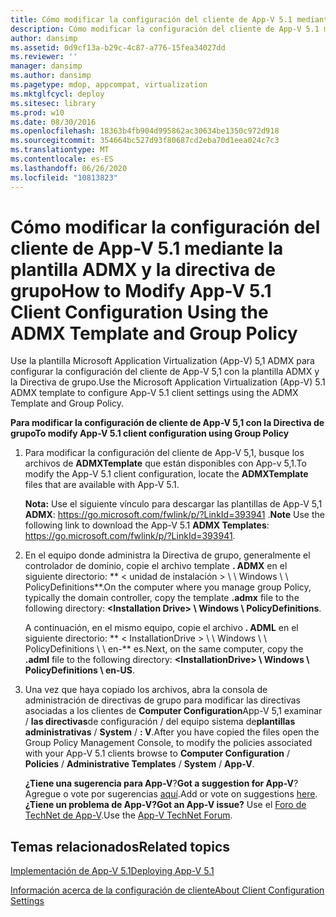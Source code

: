 ```yaml
---
title: Cómo modificar la configuración del cliente de App-V 5.1 mediante la plantilla ADMX y la directiva de grupo
description: Cómo modificar la configuración del cliente de App-V 5.1 mediante la plantilla ADMX y la directiva de grupo
author: dansimp
ms.assetid: 0d9cf13a-b29c-4c87-a776-15fea34027dd
ms.reviewer: ''
manager: dansimp
ms.author: dansimp
ms.pagetype: mdop, appcompat, virtualization
ms.mktglfcycl: deploy
ms.sitesec: library
ms.prod: w10
ms.date: 08/30/2016
ms.openlocfilehash: 18363b4fb904d995862ac30634be1350c972d918
ms.sourcegitcommit: 354664bc527d93f80687cd2eba70d1eea024c7c3
ms.translationtype: MT
ms.contentlocale: es-ES
ms.lasthandoff: 06/26/2020
ms.locfileid: "10813823"
---
```

# <span data-ttu-id="95838-103">Cómo modificar la configuración del cliente de App-V 5.1 mediante la plantilla ADMX y la directiva de grupo</span><span class="sxs-lookup"><span data-stu-id="95838-103">How to Modify App-V 5.1 Client Configuration Using the ADMX Template and Group Policy</span></span>


<span data-ttu-id="95838-104">Use la plantilla Microsoft Application Virtualization (App-V) 5,1 ADMX para configurar la configuración del cliente de App-V 5,1 con la plantilla ADMX y la Directiva de grupo.</span><span class="sxs-lookup"><span data-stu-id="95838-104">Use the Microsoft Application Virtualization (App-V) 5.1 ADMX template to configure App-V 5.1 client settings using the ADMX Template and Group Policy.</span></span>

**<span data-ttu-id="95838-105">Para modificar la configuración de cliente de App-V 5,1 con la Directiva de grupo</span><span class="sxs-lookup"><span data-stu-id="95838-105">To modify App-V 5.1 client configuration using Group Policy</span></span>**

1.  <span data-ttu-id="95838-106">Para modificar la configuración del cliente de App-V 5,1, busque los archivos de **ADMXTemplate** que están disponibles con App-v 5,1.</span><span class="sxs-lookup"><span data-stu-id="95838-106">To modify the App-V 5.1 client configuration, locate the **ADMXTemplate** files that are available with App-V 5.1.</span></span>

    <span data-ttu-id="95838-107">**Nota:**  Use el siguiente vínculo para descargar las plantillas de App-V 5,1 **ADMX**: <https://go.microsoft.com/fwlink/p/?LinkId=393941> .</span><span class="sxs-lookup"><span data-stu-id="95838-107">**Note** Use the following link to download the App-V 5.1 **ADMX Templates**: <https://go.microsoft.com/fwlink/p/?LinkId=393941>.</span></span>

     

2.  <span data-ttu-id="95838-108">En el equipo donde administra la Directiva de grupo, generalmente el controlador de dominio, copie el archivo template **. ADMX** en el siguiente directorio: \*\* &lt; unidad de instalación &gt; \ \ Windows \ \ PolicyDefinitions\*\*.</span><span class="sxs-lookup"><span data-stu-id="95838-108">On the computer where you manage group Policy, typically the domain controller, copy the template **.admx** file to the following directory: **&lt;Installation Drive&gt; \\ Windows \\ PolicyDefinitions**.</span></span>

    <span data-ttu-id="95838-109">A continuación, en el mismo equipo, copie el archivo **. ADML** en el siguiente directorio: \*\* &lt; InstallationDrive &gt; \ \ Windows \ \ PolicyDefinitions \ \ en-\*\* es.</span><span class="sxs-lookup"><span data-stu-id="95838-109">Next, on the same computer, copy the **.adml** file to the following directory: **&lt;InstallationDrive&gt; \\ Windows \\ PolicyDefinitions \\ en-US**.</span></span>

3.  <span data-ttu-id="95838-110">Una vez que haya copiado los archivos, abra la consola de administración de directivas de grupo para modificar las directivas asociadas a los clientes de **Computer Configuration**App-V 5,1 examinar  /  **las directivas**de configuración  /  del equipo sistema de**plantillas administrativas**  /  **System**  /  **: V**.</span><span class="sxs-lookup"><span data-stu-id="95838-110">After you have copied the files open the Group Policy Management Console, to modify the policies associated with your App-V 5.1 clients browse to **Computer Configuration** / **Policies** / **Administrative Templates** / **System** / **App-V**.</span></span>

    <span data-ttu-id="95838-111">**¿Tiene una sugerencia para App-V**?</span><span class="sxs-lookup"><span data-stu-id="95838-111">**Got a suggestion for App-V**?</span></span> <span data-ttu-id="95838-112">Agregue o vote por sugerencias [aquí](http://appv.uservoice.com/forums/280448-microsoft-application-virtualization).</span><span class="sxs-lookup"><span data-stu-id="95838-112">Add or vote on suggestions [here](http://appv.uservoice.com/forums/280448-microsoft-application-virtualization).</span></span> **<span data-ttu-id="95838-113">¿Tiene un problema de App-V?</span><span class="sxs-lookup"><span data-stu-id="95838-113">Got an App-V issue?</span></span>** <span data-ttu-id="95838-114">Use el [Foro de TechNet de App-V](https://social.technet.microsoft.com/Forums/home?forum=mdopappv).</span><span class="sxs-lookup"><span data-stu-id="95838-114">Use the [App-V TechNet Forum](https://social.technet.microsoft.com/Forums/home?forum=mdopappv).</span></span>

## <span data-ttu-id="95838-115">Temas relacionados</span><span class="sxs-lookup"><span data-stu-id="95838-115">Related topics</span></span>


[<span data-ttu-id="95838-116">Implementación de App-V 5.1</span><span class="sxs-lookup"><span data-stu-id="95838-116">Deploying App-V 5.1</span></span>](deploying-app-v-51.md)

[<span data-ttu-id="95838-117">Información acerca de la configuración de cliente</span><span class="sxs-lookup"><span data-stu-id="95838-117">About Client Configuration Settings</span></span>](about-client-configuration-settings51.md)

 

 





